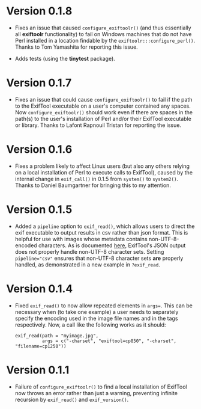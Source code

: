 # Version 0.1.8

* Fixes an issue that caused `configure_exiftoolr()` (and thus
  essentially all **exiftoolr** functionality) to fail on Windows
  machines that do not have Perl installed in a location findable by
  the `exiftoolr:::configure_perl()`. Thanks to Tom Yamashita for
  reporting this issue.
  
* Adds tests (using the **tinytest** package).

# Version 0.1.7

* Fixes an issue that could cause `configure_exiftoolr()` to fail if
  the path to the ExifTool executable on a user's computer contained
  any spaces. Now `configure_exiftoolr()` should work even if there
  are spaces in the path(s) to the user's installation of Perl and/or
  their ExifTool executable or library. Thanks to Lafont Rapnouil
  Tristan for reporting the issue.

# Version 0.1.6

* Fixes a problem likely to affect Linux users (but also any others
  relying on a local installation of Perl to execute calls to
  ExifTool), caused by the internal change in `exif_call()` in 0.1.5
  from `system()` to `system2()`. Thanks to Daniel Baumgartner for
  bringing this to my attention.

# Version 0.1.5

* Added a `pipeline` option to `exif_read()`, which allows users to
  direct the exif executable to output results in csv rather than json
  format. This is helpful for use with images whose metadata contains
  non-UTF-8-encoded characters. As is documented
  [here](https://exiftool.org/exiftool_pod.html#Input-output-text-formatting),
  ExifTool's JSON output does not properly handle non-UTF-8 character
  sets. Setting `pipeline="csv"` ensures that non-UTF-8 character sets
  **are** properly handled, as demonstrated in a new example in `?exif_read`.

# Version 0.1.4

* Fixed `exif_read()` to now allow repeated elements in `args=`. This
  can be necessary when (to take one example) a user needs to
  separately specify the encoding used in the image file names and in
  the tags respectively. Now, a call like the following works as it
  should:
  
      exif_read(path = "myimage.jpg", 
	            args = c("-charset", "exiftool=cp850", "-charset", "filename=cp1250"))

# Version 0.1.1

* Failure of `configure_exiftoolr()` to find a local installation of
  ExifTool now throws an error rather than just a warning, preventing
  infinite recursion by `exif_read()` and `exif_version()`.
